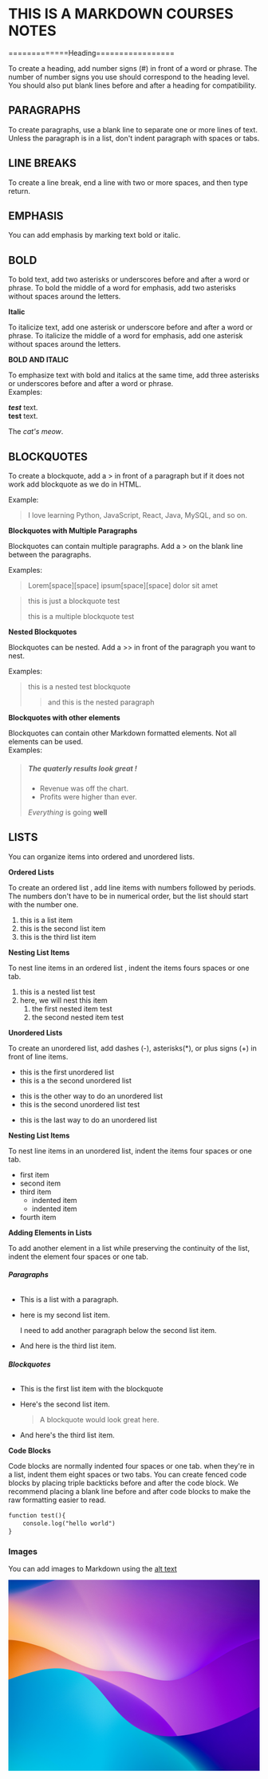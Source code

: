 # THIS IS A MARKDOWN COURSES NOTES   

=============Heading=================

To create a heading, add number signs (#) in front of a word or phrase. The number of number signs you use should correspond to the heading level.   
You should also put blank lines before and after a heading for compatibility.    

## PARAGRAPHS 

To create paragraphs, use a blank line to separate one or more lines of text.  
Unless the paragraph is in a list, don't indent paragraph with spaces or tabs.  

## LINE BREAKS   

To create a line break, end a line with two or more spaces, and then type return.   

## EMPHASIS  

You can add emphasis by marking text bold or italic.

## BOLD   

To bold text, add two asterisks or underscores before and after a word or phrase. To bold the middle of a word for emphasis, add two asterisks without spaces around the letters.  

**Italic**  

To italicize text, add one asterisk or underscore before and after a word or phrase. To italicize the middle of a word for emphasis, add one asterisk without spaces around the letters.   

**BOLD AND ITALIC**   

To emphasize text with bold and italics at the same time, add three asterisks or underscores before and after a word or phrase.  
Examples:   

***test*** text.   
__test__ text.   

The *cat's meow*.  

## BLOCKQUOTES   

To create a blockquote, add a > in front of a paragraph but if it does not work add blockquote as we do in HTML.  

Example: <blockquote> I love learning Python, JavaScript, React, Java, MySQL, and so on. </blockquote> 

**Blockquotes with Multiple Paragraphs**   

Blockquotes can contain multiple paragraphs. Add a > on the blank line between the paragraphs.   

Examples:   
> Lorem[space][space]
ipsum[space][space]
dolor sit amet    


> this is just a blockquote test  
>   
> this is a multiple blockquote test     


**Nested Blockquotes**   

Blockquotes can be nested. Add a >> in front of the paragraph you want to nest.   

Examples:   
> this is a nested test blockquote   
>   
>> and this is the nested paragraph   

**Blockquotes with other elements**   

Blockquotes can contain other Markdown formatted elements. Not all elements can be used.   
Examples:   
> ##### The quaterly results look great !    
>   
> - Revenue was off the chart.   
> - Profits were higher than ever.   
>   
>  *Everything* is going **well**   


## LISTS   

You can organize items into ordered and unordered lists.   

**Ordered Lists**   

To create an ordered list , add line items with numbers followed by periods. The numbers don't have to be in numerical order, but the list should start with the number one.   

1. this is a list item   
2. this is the second list item   
3. this is the third list item  

**Nesting List Items**   

To nest line items in an ordered list , indent the items fours spaces or one tab.     

1. this is a nested list test   
2. here, we will nest this item   
    1. the first nested item test   
    2. the second nested item test   

**Unordered Lists**   

To create an unordered list, add dashes (-), asterisks(*), or plus signs (+) in front of line items.    

- this is the first unordered list  
- this is a the second unordered list   

* this is the other way to do an unordered list   
* this is the second unordered list test     
+ this is the last way to do an unordered list     

**Nesting List Items**    

To nest line items in an unordered list, indent the items four spaces or one tab.   

- first item   
- second item   
- third item  
   - indented item   
   - indented item   
- fourth item   

**Adding Elements in Lists**     

To add another element in a list while preserving the continuity of the list, indent the element four spaces or one tab.   

###### **Paragraphs**   

*    This is a list with a paragraph.   
*    here is my second list item.    

     I need to add another paragraph below the second list item.     

*    And here is the third list item.      

###### **Blockquotes**       

*    This is the first list item with the blockquote    
*    Here's the second list item.    

     > A blockquote would look great here.       

*    And here's the third list item.      

**Code Blocks**    

Code blocks are normally indented four spaces or one tab. when they're in a list, indent them eight spaces or two tabs. You can create fenced code blocks by placing triple backticks before and after the code block. We recommend placing a blank line before and after code blocks to make the raw formatting easier to read.    

```        
function test(){
    console.log("hello world")
}   
```          

###  Images     

You can add images to Markdown using the [alt text](images_url)     

![Alt text](./image1.jpg "image test")    

















